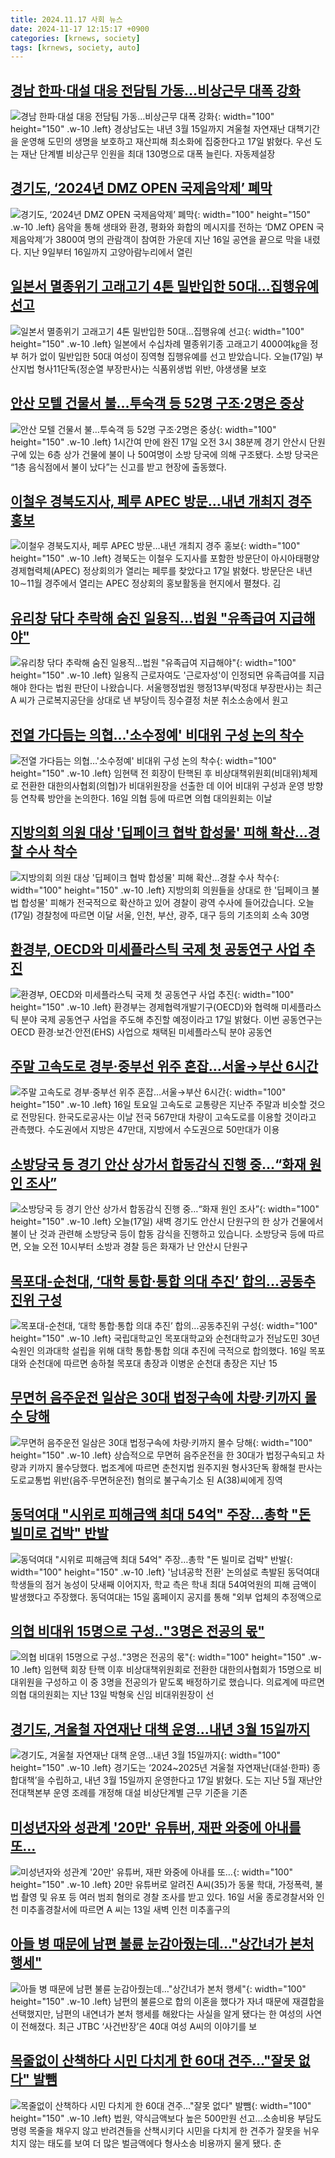 ```yaml
---
title: 2024.11.17 사회 뉴스
date: 2024-11-17 12:15:17 +0900
categories: [krnews, society]
tags: [krnews, society, auto]
---
```

## [경남 한파·대설 대응 전담팀 가동…비상근무 대폭 강화](https://n.news.naver.com/mnews/article/079/0003959692)

![경남 한파·대설 대응 전담팀 가동…비상근무 대폭 강화](https://mimgnews.pstatic.net/image/origin/079/2024/11/17/3959692.jpg?type=nf220_150){: width="100" height="150" .w-10 .left}
경상남도는 내년 3월 15일까지 겨울철 자연재난 대책기간을 운영해 도민의 생명을 보호하고 재산피해 최소화에 집중한다고 17일 밝혔다. 우선 도는 재난 단계별 비상근무 인원을 최대 130명으로 대폭 늘린다. 자동제설장

## [경기도, ‘2024년 DMZ OPEN 국제음악제’ 폐막](https://n.news.naver.com/mnews/article/277/0005501515)

![경기도, ‘2024년 DMZ OPEN 국제음악제’ 폐막](https://mimgnews.pstatic.net/image/origin/277/2024/11/17/5501515.jpg?type=nf220_150){: width="100" height="150" .w-10 .left}
음악을 통해 생태와 환경, 평화와 화합의 메시지를 전하는 ‘DMZ OPEN 국제음악제’가 3800여 명의 관람객이 참여한 가운데 지난 16일 공연을 끝으로 막을 내렸다. 지난 9일부터 16일까지 고양아람누리에서 열린

## [일본서 멸종위기 고래고기 4톤 밀반입한 50대…집행유예 선고](https://n.news.naver.com/mnews/article/057/0001854227)

![일본서 멸종위기 고래고기 4톤 밀반입한 50대…집행유예 선고](https://mimgnews.pstatic.net/image/origin/057/2024/11/17/1854227.jpg?type=nf220_150){: width="100" height="150" .w-10 .left}
일본에서 수십차례 멸종위기종 고래고기 4000여㎏을 정부 허가 없이 밀반입한 50대 여성이 징역형 집행유예를 선고 받았습니다. 오늘(17일) 부산지법 형사11단독(정순열 부장판사)는 식품위생법 위반, 야생생물 보호

## [안산 모텔 건물서 불…투숙객 등 52명 구조·2명은 중상](https://n.news.naver.com/mnews/article/016/0002389225)

![안산 모텔 건물서 불…투숙객 등 52명 구조·2명은 중상](https://mimgnews.pstatic.net/image/origin/016/2024/11/17/2389225.jpg?type=nf220_150){: width="100" height="150" .w-10 .left}
1시간여 만에 완진 17일 오전 3시 38분께 경기 안산시 단원구에 있는 6층 상가 건물에 불이 나 50여명이 소방 당국에 의해 구조됐다. 소방 당국은 “1층 음식점에서 불이 났다”는 신고를 받고 현장에 출동했다.

## [이철우 경북도지사, 페루 APEC 방문…내년 개최지 경주 홍보](https://n.news.naver.com/mnews/article/001/0015050930)

![이철우 경북도지사, 페루 APEC 방문…내년 개최지 경주 홍보](https://mimgnews.pstatic.net/image/origin/001/2024/11/17/15050930.jpg?type=nf220_150){: width="100" height="150" .w-10 .left}
경북도는 이철우 도지사를 포함한 방문단이 아시아태평양경제협력체(APEC) 정상회의가 열리는 페루를 찾았다고 17일 밝혔다. 방문단은 내년 10∼11월 경주에서 열리는 APEC 정상회의 홍보활동을 현지에서 펼쳤다. 김

## [유리창 닦다 추락해 숨진 일용직…법원 "유족급여 지급해야"](https://n.news.naver.com/mnews/article/055/0001206901)

![유리창 닦다 추락해 숨진 일용직…법원 "유족급여 지급해야"](https://mimgnews.pstatic.net/image/origin/055/2024/11/17/1206901.jpg?type=nf220_150){: width="100" height="150" .w-10 .left}
일용직 근로자여도 '근로자성'이 인정되면 유족급여를 지급해야 한다는 법원 판단이 나왔습니다. 서울행정법원 행정13부(박정대 부장판사)는 최근 A 씨가 근로복지공단을 상대로 낸 부당이득 징수결정 처분 취소소송에서 원고

## [전열 가다듬는 의협…'소수정예' 비대위 구성 논의 착수](https://n.news.naver.com/mnews/article/003/0012907058)

![전열 가다듬는 의협…'소수정예' 비대위 구성 논의 착수](https://mimgnews.pstatic.net/image/origin/003/2024/11/16/12907058.jpg?type=nf220_150){: width="100" height="150" .w-10 .left}
임현택 전 회장이 탄핵된 후 비상대책위원회(비대위)체제로 전환한 대한의사협회(의협)가 비대위원장을 선출한 데 이어 비대위 구성과 운영 방향 등 연착륙 방안을 논의한다. 16일 의협 등에 따르면 의협 대의원회는 이날

## [지방의회 의원 대상 '딥페이크 협박 합성물' 피해 확산…경찰 수사 착수](https://n.news.naver.com/mnews/article/057/0001854225)

![지방의회 의원 대상 '딥페이크 협박 합성물' 피해 확산…경찰 수사 착수](https://mimgnews.pstatic.net/image/origin/057/2024/11/17/1854225.jpg?type=nf220_150){: width="100" height="150" .w-10 .left}
지방의회 의원들을 상대로 한 '딥페이크 불법 합성물' 피해가 전국적으로 확산하고 있어 경찰이 광역 수사에 들어갔습니다. 오늘(17일) 경찰청에 따르면 이달 서울, 인천, 부산, 광주, 대구 등의 기초의회 소속 30명

## [환경부, OECD와 미세플라스틱 국제 첫 공동연구 사업 추진](https://n.news.naver.com/mnews/article/003/0012908229)

![환경부, OECD와 미세플라스틱 국제 첫 공동연구 사업 추진](https://mimgnews.pstatic.net/image/origin/003/2024/11/17/12908229.jpg?type=nf220_150){: width="100" height="150" .w-10 .left}
환경부는 경제협력개발기구(OECD)와 협력해 미세플라스틱 분야 국제 공동연구 사업을 주도해 추진할 예정이라고 17일 밝혔다. 이번 공동연구는 OECD 환경·보건·안전(EHS) 사업으로 채택된 미세플라스틱 분야 공동연

## [주말 고속도로 경부·중부선 위주 혼잡…서울→부산 6시간](https://n.news.naver.com/mnews/article/421/0007911122)

![주말 고속도로 경부·중부선 위주 혼잡…서울→부산 6시간](https://mimgnews.pstatic.net/image/origin/421/2024/11/16/7911122.jpg?type=nf220_150){: width="100" height="150" .w-10 .left}
16일 토요일 고속도로 교통량은 지난주 주말과 비슷할 것으로 전망된다. 한국도로공사는 이날 전국 567만대 차량이 고속도로를 이용할 것이라고 관측했다. 수도권에서 지방은 47만대, 지방에서 수도권으로 50만대가 이용

## [소방당국 등 경기 안산 상가서 합동감식 진행 중…“화재 원인 조사”](https://n.news.naver.com/mnews/article/056/0011839498)

![소방당국 등 경기 안산 상가서 합동감식 진행 중…“화재 원인 조사”](https://mimgnews.pstatic.net/image/origin/056/2024/11/17/11839498.jpg?type=nf220_150){: width="100" height="150" .w-10 .left}
오늘(17일) 새벽 경기도 안산시 단원구의 한 상가 건물에서 불이 난 것과 관련해 소방당국 등이 합동 감식을 진행하고 있습니다. 소방당국 등에 따르면, 오늘 오전 10시부터 소방과 경찰 등은 화재가 난 안산시 단원구

## [목포대-순천대, ‘대학 통합·통합 의대 추진’ 합의...공동추진위 구성](https://n.news.naver.com/mnews/article/023/0003870805)

![목포대-순천대, ‘대학 통합·통합 의대 추진’ 합의...공동추진위 구성](https://mimgnews.pstatic.net/image/origin/023/2024/11/16/3870805.jpg?type=nf220_150){: width="100" height="150" .w-10 .left}
국립대학교인 목포대학교와 순천대학교가 전남도민 30년 숙원인 의과대학 설립을 위해 대학 통합·통합 의대 추진에 극적으로 합의했다. 16일 목포대와 순천대에 따르면 송하철 목포대 총장과 이병운 순천대 총장은 지난 15

## [무면허 음주운전 일삼은 30대 법정구속에 차량·키까지 몰수 당해](https://n.news.naver.com/mnews/article/087/0001079684)

![무면허 음주운전 일삼은 30대 법정구속에 차량·키까지 몰수 당해](https://mimgnews.pstatic.net/image/origin/087/2024/11/17/1079684.jpg?type=nf220_150){: width="100" height="150" .w-10 .left}
상습적으로 무면허 음주운전을 한 30대가 법정구속되고 차량과 키까지 몰수당했다. 법조계에 따르면 춘천지법 원주지원 형사3단독 황해철 판사는 도로교통법 위반(음주·무면허운전) 혐의로 불구속기소 된 A(38)씨에게 징역

## [동덕여대 "시위로 피해금액 최대 54억" 주장…총학 "돈 빌미로 겁박" 반발](https://n.news.naver.com/mnews/article/014/0005268764)

![동덕여대 "시위로 피해금액 최대 54억" 주장…총학 "돈 빌미로 겁박" 반발](https://mimgnews.pstatic.net/image/origin/014/2024/11/16/5268764.jpg?type=nf220_150){: width="100" height="150" .w-10 .left}
'남녀공학 전환' 논의설로 촉발된 동덕여대 학생들의 점거 농성이 닷새째 이어지자, 학교 측은 학내 최대 54여억원의 피해 금액이 발생했다고 주장했다. 동덕여대는 15일 홈페이지 공지를 통해 "외부 업체의 추정액으로

## [의협 비대위 15명으로 구성‥"3명은 전공의 몫"](https://n.news.naver.com/mnews/article/214/0001387005)

![의협 비대위 15명으로 구성‥"3명은 전공의 몫"](https://mimgnews.pstatic.net/image/origin/214/2024/11/16/1387005.jpg?type=nf220_150){: width="100" height="150" .w-10 .left}
임현택 회장 탄핵 이후 비상대책위원회로 전환한 대한의사협회가 15명으로 비대위원을 구성하고 이 중 3명을 전공의가 맡도록 배정하기로 했습니다. 의료계에 따르면 의협 대의원회는 지난 13일 박형욱 신임 비대위원장이 선

## [경기도, 겨울철 자연재난 대책 운영…내년 3월 15일까지](https://n.news.naver.com/mnews/article/005/0001739166)

![경기도, 겨울철 자연재난 대책 운영…내년 3월 15일까지](https://mimgnews.pstatic.net/image/origin/005/2024/11/17/1739166.jpg?type=nf220_150){: width="100" height="150" .w-10 .left}
경기도는 ‘2024~2025년 겨울철 자연재난(대설·한파) 종합대책’을 수립하고, 내년 3월 15일까지 운영한다고 17일 밝혔다. 도는 지난 5월 재난안전대책본부 운영 조례를 개정해 대설 비상단계별 근무 기준을 기존

## [미성년자와 성관계 '20만' 유튜버, 재판 와중에 아내를 또…](https://n.news.naver.com/mnews/article/011/0004416051)

![미성년자와 성관계 '20만' 유튜버, 재판 와중에 아내를 또…](https://mimgnews.pstatic.net/image/origin/011/2024/11/16/4416051.jpg?type=nf220_150){: width="100" height="150" .w-10 .left}
20만 유튜버로 알려진 A씨(35)가 동물 학대, 가정폭력, 불법 촬영 및 유포 등 여러 범죄 혐의로 경찰 조사를 받고 있다. 16일 서울 종로경찰서와 인천 미추홀경찰서에 따르면 A 씨는 13일 새벽 인천 미추홀구의

## [아들 병 때문에 남편 불륜 눈감아줬는데…"상간녀가 본처 행세"](https://n.news.naver.com/mnews/article/277/0005501440)

![아들 병 때문에 남편 불륜 눈감아줬는데…"상간녀가 본처 행세"](https://mimgnews.pstatic.net/image/origin/277/2024/11/16/5501440.jpg?type=nf220_150){: width="100" height="150" .w-10 .left}
남편의 불륜으로 합의 이혼을 했다가 자녀 때문에 재결합을 선택했지만, 남편의 내연녀가 본처 행세를 해왔다는 사실을 알게 됐다는 한 여성의 사연이 전해졌다. 최근 JTBC ‘사건반장’은 40대 여성 A씨의 이야기를 보

## [목줄없이 산책하다 시민 다치게 한 60대 견주…"잘못 없다" 발뺌](https://n.news.naver.com/mnews/article/001/0015050729)

![목줄없이 산책하다 시민 다치게 한 60대 견주…"잘못 없다" 발뺌](https://mimgnews.pstatic.net/image/origin/001/2024/11/17/15050729.jpg?type=nf220_150){: width="100" height="150" .w-10 .left}
법원, 약식금액보다 높은 500만원 선고…소송비용 부담도 명령 목줄을 채우지 않고 반려견들을 산책시키다 시민을 다치게 한 견주가 잘못을 뉘우치지 않는 태도를 보여 더 많은 벌금액에다 형사소송 비용까지 물게 됐다. 춘

